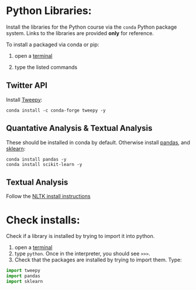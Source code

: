 Python Libraries:
=================
Install the libraries for the Python course via the `conda` Python package system. Links to the libraries are provided **only** for reference.

To install a packaged via conda or pip: 

1) open a [terminal](anaconda.md)

2) type the listed commands

Twitter API
--------------------------
Install [Tweepy](https://github.com/tweepy/tweepy):
```
conda install -c conda-forge tweepy -y
```

Quantative Analysis & Textual Analysis
----------------------------------------
These should be installed in conda by default. Otherwise install [pandas](http://pandas.pydata.org/), and [sklearn](http://scikit-learn.org/stable/):
```
conda install pandas -y
conda install scikit-learn -y
```

Textual Analysis
-----------------
Follow the [NLTK install instructions](nltk.md)

Check installs:
====================
Check if a library is installed by trying to import it into python. 

1. open a [terminal](anaconda.md)
2. type `python`. Once in the interpreter, you should see `>>>`. 
3. Check that the packages are installed by trying to import them. Type:

```python
import tweepy
import pandas
import sklearn
```
